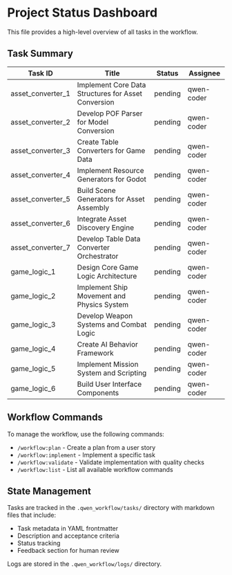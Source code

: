 # Project Status Dashboard

This file provides a high-level overview of all tasks in the workflow.

## Task Summary

| Task ID | Title | Status | Assignee |
| ------- | ----- | ------ | -------- |
| asset_converter_1 | Implement Core Data Structures for Asset Conversion | pending | qwen-coder |
| asset_converter_2 | Develop POF Parser for Model Conversion | pending | qwen-coder |
| asset_converter_3 | Create Table Converters for Game Data | pending | qwen-coder |
| asset_converter_4 | Implement Resource Generators for Godot | pending | qwen-coder |
| asset_converter_5 | Build Scene Generators for Asset Assembly | pending | qwen-coder |
| asset_converter_6 | Integrate Asset Discovery Engine | pending | qwen-coder |
| asset_converter_7 | Develop Table Data Converter Orchestrator | pending | qwen-coder |
| game_logic_1 | Design Core Game Logic Architecture | pending | qwen-coder |
| game_logic_2 | Implement Ship Movement and Physics System | pending | qwen-coder |
| game_logic_3 | Develop Weapon Systems and Combat Logic | pending | qwen-coder |
| game_logic_4 | Create AI Behavior Framework | pending | qwen-coder |
| game_logic_5 | Implement Mission System and Scripting | pending | qwen-coder |
| game_logic_6 | Build User Interface Components | pending | qwen-coder |
## Workflow Commands

To manage the workflow, use the following commands:

- `/workflow:plan` - Create a plan from a user story
- `/workflow:implement` - Implement a specific task
- `/workflow:validate` - Validate implementation with quality checks
- `/workflow:list` - List all available workflow commands

## State Management

Tasks are tracked in the `.qwen_workflow/tasks/` directory with markdown files that include:
- Task metadata in YAML frontmatter
- Description and acceptance criteria
- Status tracking
- Feedback section for human review

Logs are stored in the `.qwen_workflow/logs/` directory.